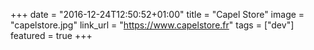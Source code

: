 +++
date = "2016-12-24T12:50:52+01:00"
title = "Capel Store"
image = "capelstore.jpg"
link_url = "https://www.capelstore.fr"
tags = ["dev"]
featured = true
+++

